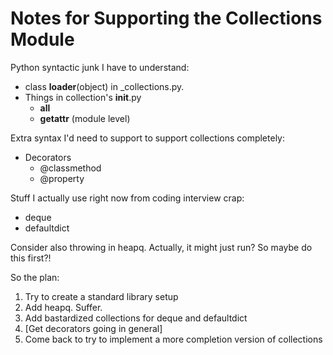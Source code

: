 Notes for Supporting the Collections Module
===========================================

Python syntactic junk I have to understand:

* class __loader__(object) in _collections.py.
* Things in collection's __init__.py
  * __all__
  * __getattr__ (module level)

Extra syntax I'd need to support to support collections completely:
* Decorators
  * @classmethod
  * @property

Stuff I actually use right now from coding interview crap:
* deque
* defaultdict

Consider also throwing in heapq. Actually, it might just run? So maybe do this first?!


So the plan:
1. Try to create a standard library setup
2. Add heapq. Suffer.
3. Add bastardized collections for deque and defaultdict
4. [Get decorators going in general]
5. Come back to try to implement a more completion version of collections
